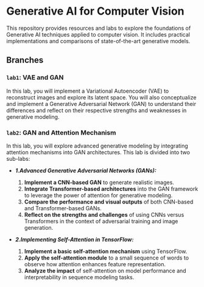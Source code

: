 # Generative AI for Computer Vision

This repository provides resources and labs to explore the foundations of Generative AI techniques applied to computer vision. It includes practical implementations and comparisons of state-of-the-art generative models.

## Branches

### `lab1`: VAE and GAN
In this lab, you will implement a Variational Autoencoder (VAE) to reconstruct images and explore its latent space. You will also conceptualize and implement a Generative Adversarial Network (GAN) to understand their differences and reflect on their respective strengths and weaknesses in generative modeling.

### `lab2`: GAN and Attention Mechanism
In this lab, you will explore advanced generative modeling by integrating attention mechanisms into GAN architectures. This lab is divided into two sub-labs:

- ***1.Advanced Generative Adversarial Networks (GANs):***
    1. **Implement a CNN-based GAN** to generate realistic images.
    2. **Integrate Transformer-based architectures** into the GAN framework to leverage the power of attention for generative modeling.
    3. **Compare the performance and visual outputs** of both CNN-based and Transformer-based GANs.
    4. **Reflect on the strengths and challenges** of using CNNs versus Transformers in the context of adversarial training and image generation.

- ***2.Implementing Self-Attention in TensorFlow:***
    1. **Implement a basic self-attention mechanism** using TensorFlow.
    2. **Apply the self-attention module** to a small sequence of words to observe how attention enhances feature representation.
    3. **Analyze the impact** of self-attention on model performance and interpretability in sequence modeling tasks.

